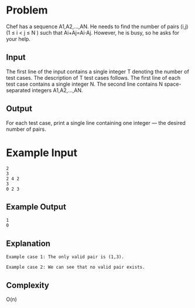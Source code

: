# Problem

Chef has a sequence A1,A2,…,AN. He needs to find the number of pairs (i,j) (1 ≤ i < j ≤ N ) such that Ai+Aj=Ai⋅Aj. However, he is busy, so he asks for your help.

## Input

The first line of the input contains a single integer T denoting the number of test cases. The description of T test cases follows.
The first line of each test case contains a single integer N.
The second line contains N space-separated integers A1,A2,…,AN.

## Output

For each test case, print a single line containing one integer ― the desired number of pairs.

# Example Input

```
2
3
2 4 2
3
0 2 3
```

## Example Output

```
1
0
```

## Explanation

```
Example case 1: The only valid pair is (1,3).

Example case 2: We can see that no valid pair exists.
```

## Complexity

O(n)
